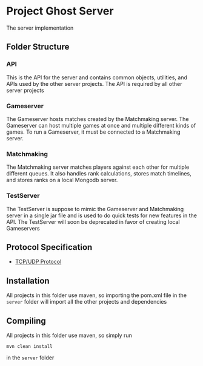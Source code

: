 # Project Ghost Server
The server implementation

## Folder Structure

### API
This is the API for the server and contains common objects, utilities, and APIs used by the other server projects. The API is required by all
other server projects

### Gameserver
The Gameserver hosts matches created by the Matchmaking server. The Gameserver can host multiple games at once and multiple different kinds of games. To run a Gameserver, it must be connected to a Matchmaking server.

### Matchmaking
The Matchmaking server matches players against each other for multiple different queues. It also handles rank calculations, stores match timelines, and stores ranks on a local Mongodb server.

### TestServer
The TestServer is suppose to mimic the Gameserver and Matchmaking server in a single jar file and is used to do quick tests for new features in the API. The TestServer will soon be deprecated in favor of creating local Gameservers

## Protocol Specification

* [TCP/UDP Protocol](https://docs.google.com/spreadsheets/d/1Iphm_H0fq9s0AwXyqNvOabJbWijLylbJEGUvfGU65fo/edit?usp=sharing)

## Installation

All projects in this folder use maven, so importing the pom.xml file in the `server` folder will import all the other projects and dependencies

## Compiling

All projects in this folder use maven, so simply run

```
mvn clean install
```

in the `server` folder